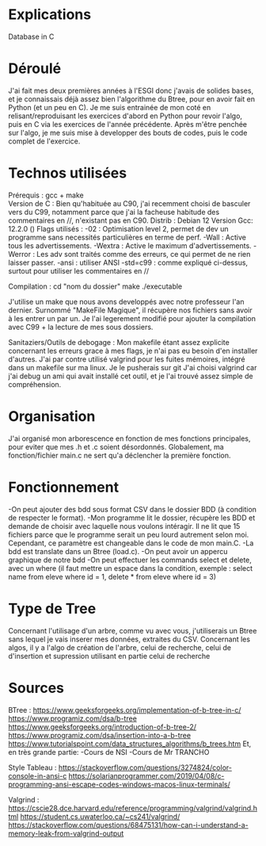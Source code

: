 # Explications
Database in C


# Déroulé 
J'ai fait mes deux premières années à l'ESGI donc j'avais de solides bases, et je connaissais déjà assez bien l'algorithme du Btree, pour en avoir fait en Python (et un peu en C).
Je me suis entrainée de mon coté en relisant/reproduisant les exercices d'abord en Python pour revoir l'algo, puis en C via les exercices de l'année précédente.
Après m'être penchée sur l'algo, je me suis mise à developper des bouts de codes, puis le code complet de l'exercice.

# Technos utilisées
Prérequis : gcc + make          
Version de C : Bien qu'habituée au C90, j'ai recemment choisi de basculer vers du C99, notamment parce que j'ai la facheuse habitude des commentaires en //, n'existant pas en C90.
Distrib : Debian 12
Version Gcc: 12.2.0 ()
Flags utilisés :
    -02 : Optimisation level 2, permet de dev un programme sans necessités particulières en terme de perf. 
    -Wall : Active tous les advertissements. 
    -Wextra : Active le maximum d'advertissements.
    -Werror : Les adv sont traités comme des erreurs, ce qui permet de ne rien laisser passer.
    -ansi : utiliser ANSI
    -std=c99 : comme expliqué ci-dessus, surtout pour utiliser les commentaires en //

Compilation :   cd "nom du dossier"
                make
                ./executable

J'utilise un make que nous avons developpés avec notre professeur l'an dernier. Surnommé "MakeFile Magique", il récupère nos fichiers sans avoir à les entrer un par un. Je l'ai legerement modifié pour ajouter la compilation avec C99 + la lecture de mes sous dossiers.

Sanitaziers/Outils de debogage :
Mon makefile étant assez explicite concernant les erreurs grace à mes flags, je n'ai pas eu besoin d'en installer d'autres.
J'ai par contre utilisé valgrind pour les fuites mémoires, intégré dans un makefile sur ma linux. Je le pusherais sur git
J'ai choisi valgrind car j'ai debug un ami qui avait installé cet outil, et je l'ai trouvé assez simple de compréhension.


# Organisation
J'ai organisé mon arborescence en fonction de mes fonctions principales, pour eviter que mes .h et .c soient désordonnés.
Globalement, ma fonction/fichier main.c ne sert qu'a déclencher la première fonction.


# Fonctionnement
-On peut ajouter des bdd sous format CSV dans le dossier BDD (à condition de respecter le format).
-Mon programme lit le dossier, récupère les BDD et demande de choisir avec laquelle nous voulons intéragir.
Il ne lit que 15 fichiers parce que le programme serait un peu lourd autrement selon moi. Cependant, ce paramètre est changeable dans le code de mon main.C.
-La bdd est translate dans un Btree (load.c).
-On peut avoir un appercu graphique de notre bdd
-On peut effectuer les commands select et delete, avec un where (il faut mettre un espace dans la condition, exemple : select name from eleve where id = 1, delete * from eleve where id = 3)

# Type de Tree
Concernant l'utilisage d'un arbre, comme vu avec vous, j'utiliserais un Btree sans lequel je vais inserer mes données, extraites du CSV.
Concernant les algos, il y a l'algo de création de l'arbre, celui de recherche, celui de d'insertion et supression utilisant en partie celui de recherche

# Sources
BTree :
https://www.geeksforgeeks.org/implementation-of-b-tree-in-c/
https://www.programiz.com/dsa/b-tree
https://www.geeksforgeeks.org/introduction-of-b-tree-2/
https://www.programiz.com/dsa/insertion-into-a-b-tree
https://www.tutorialspoint.com/data_structures_algorithms/b_trees.htm
Et, en très grande partie:
-Cours de NSI
-Cours de Mr TRANCHO


Style Tableau :
https://stackoverflow.com/questions/3274824/color-console-in-ansi-c
https://solarianprogrammer.com/2019/04/08/c-programming-ansi-escape-codes-windows-macos-linux-terminals/

Valgrind :
https://cscie28.dce.harvard.edu/reference/programming/valgrind/valgrind.html
https://student.cs.uwaterloo.ca/~cs241/valgrind/
https://stackoverflow.com/questions/68475131/how-can-i-understand-a-memory-leak-from-valgrind-output
